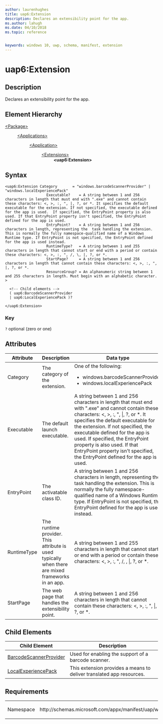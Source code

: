 ```yaml
---
author: laurenhughes
title: uap6:Extension
description: Declares an extensibility point for the app.
ms.author: lahugh
ms.date: 04/10/2018
ms.topic: reference


keywords: windows 10, uwp, schema, manifest, extension 
---
```


# uap6:Extension

## Description
Declares an extensibility point for the app.

## Element Hierarchy
<dl>
<dt><a href="element-package.md">&lt;Package&gt;</a></dt>
<dd>
<dl>
<dt><a href="element-applications.md">&lt;Applications&gt;</a></dt>
<dd>
<dl>
<dt><a href="element-application.md">&lt;Application&gt;</a></dt>
<dd>
<dl>
<dt><a href="element-1-extensions.md">&lt;Extensions&gt;</a></dt>
<dd><b>&lt;uap6:Extension&gt;</b></dd>
</dl>
</dd>
</dl>
</dd>
</dl>
</dd>
</dl>


## Syntax
```syntax
<uap6:Extension Category       = "windows.barcodeScannerProvider" | "windows.localExperiencePack"
                   Executable?    = A string between 1 and 256 characters in length that must end with ".exe" and cannot contain these characters: <, >, :, ", |, ?, or *. It specifies the default executable for the extension. If not specified, the executable defined for the app is used.  If specified, the EntryPoint property is also used. If that EntryPoint property isn't specified, the EntryPoint defined for the app is used.
                   EntryPoint?    = A string between 1 and 256 characters in length, representing the  task handling the extension. This is normally the fully namespace-qualified name of a Windows Runtime type. If EntryPoint is not specified, the EntryPoint defined for the app is used instead.
                   RuntimeType?   = A string between 1 and 255 characters in length that cannot start or end with a period or contain these characters: <, >, :, ", /, \, |, ?, or *.
                   StartPage?     = A string between 1 and 256 characters in length that cannot contain these characters: <, >, :, ", |, ?, or *. 
                   ResourceGroup? = An alphanumeric string between 1 and 255 characters in length. Must begin with an alphabetic character. >

  <!-- Child elements -->
  ( uap6:BarcodeScannerProvider
  | uap6:LocalExperiencePack )?

</uap6:Extension>
```

### Key
`?` optional (zero or one)

## Attributes
| Attribute | Description | Data type | Required |
|-----------|-------------|-----------|----------|
| Category | The category of the extension. | One of the following:<ul><li>windows.barcodeScannerProvider</li><li>windows.localExperiencePack</li></ul> | Yes |
| Executable | The default launch executable. | A string between 1 and 256 characters in length that must end with ".exe" and cannot contain these characters: <, >, :, ", &#124;, ?, or *. It specifies the default executable for the extension. If not specified, the executable defined for the app is used.  If specified, the EntryPoint property is also used. If that EntryPoint property isn't specified, the EntryPoint defined for the app is used. | No |
| EntryPoint | The activatable class ID. | A string between 1 and 256 characters in length, representing the task handling the extension. This is normally the fully namespace-qualified name of a Windows Runtime type. If EntryPoint is not specified, the EntryPoint defined for the app is used instead. | No |
| RuntimeType | The runtime provider. This attribute is used typically when there are mixed frameworks in an app. | A string between 1 and 255 characters in length that cannot start or end with a period or contain these characters: <, >, :, ", /, \, &#124;, ?, or *. | No |
| StartPage | The web page that handles the extensibility point. | A string between 1 and 256 characters in length that cannot contain these characters: <, >, :, ", &#124;, ?, or *. | No |


## Child Elements

| Child Element | Description |
|---------------|-------------|
| [BarcodeScannerProvider](element-uap6-barcodescannerprovider.md) | Used for enabling the support of a barcode scanner. |  
| [LocalExperiencePack](element-uap6-localexperiencepack.md) | This extension provides a means to deliver translated app resources. | 


## Requirements

<table>
<colgroup>
<col width="50%" />
<col width="50%" />
</colgroup>
<tbody>
<tr class="odd">
<td><p>Namespace</p></td>
<td><p>http://schemas.microsoft.com/appx/manifest/uap/windows10/6</p></td>
</tr>
</tbody>
</table>